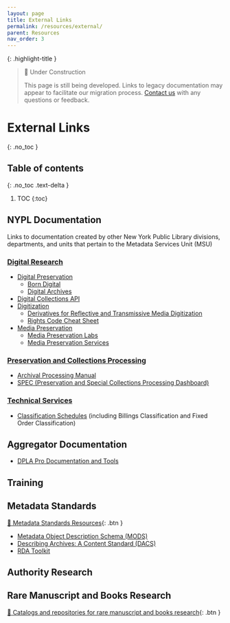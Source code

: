 ```yaml
---
layout: page
title: External Links
permalink: /resources/external/
parent: Resources
nav_order: 3
---
```


{: .highlight-title }
> 🚧 Under Construction
>
> This page is still being developed. Links to legacy documentation may appear to facilitate our migration process. [Contact us](/metadata-documentation/contact/) with any questions or feedback.

# External Links
{: .no_toc }

## Table of contents
{: .no_toc .text-delta }

1. TOC
{:toc}

## NYPL Documentation
Links to documentation created by other New York Public Library divisions, departments, and units that pertain to the Metadata Services Unit (MSU)

### [Digital Research](https://lair.nypl.org/-/departments/library-sites-and-services/research-libraries/digital-research-division)
- [Digital Preservation](https://nypl.github.io/digpres/)
    - [Born Digital](https://nypl.github.io/born-digital-docs/)
    - [Digital Archives](https://nypl.github.io/digarch/)
- [Digital Collections API](https://api.repo.nypl.org/)
- [Digitization](https://confluence.nypl.org/display/DIG/Digitization)
    - [Derivatives for Reflective and Transmissive Media Digitization](https://confluence.nypl.org/display/DIG/Derivatives+for+Reflective+and+Transmissive+Media+Digitization)
    - [Rights Code Cheat Sheet](https://confluence.nypl.org/display/DIG/Rights+Codes+Cheat+Sheet)
- [Media Preservation](https://nypl.github.io/ami-preservation/)
    - [Media Preservation Labs](https://nypl.github.io/ami-preservation/pages/amiLabs/ami-labs.html)
    - [Media Preservation Services](https://nypl.github.io/ami-preservation/pages/mps/mps-about.html)

### [Preservation and Collections Processing](https://sites.google.com/nypl.org/specialcollections/home)
 - [Archival Processing Manual](https://sites.google.com/nypl.org/specialcollections/special-collections-processing/archival-processing/processing-manual)
- [SPEC (Preservation and Special Collections Processing Dashboard)](https://sites.google.com/nypl.org/specialcollections/spec)

### [Technical Services](https://sites.google.com/a/bookops.org/nypl-rl-tech-services/rl-technical-services)
- [Classification Schedules](https://sites.google.com/a/bookops.org/nypl-rl-tech-services/rl-technical-services/rl-classification-schedules) (including Billings Classification and Fixed Order Classification)

## Aggregator Documentation
* [DPLA Pro Documentation and Tools](https://pro.dp.la/hubs/documentation)

## Training

## Metadata Standards

[📄 Metadata Standards Resources](https://docs.google.com/document/d/1yS2UnkDJprdAdbgHUGoGSDWKoUgO2-REK3qRjhx85fY/edit){: .btn }

* [Metadata Object Description Schema (MODS)](https://www.loc.gov/standards/mods/)
* [Describing Archives: A Content Standard (DACS)](https://saa-ts-dacs.github.io/)
* [RDA Toolkit](https://access.rdatoolkit.org/)

## Authority Research

## Rare Manuscript and Books Research

[📄 Catalogs and repositories for rare manuscript and books research](https://docs.google.com/document/d/1PqU9uWoniJ6LCo9sF6e54RfaNxBMqdwLSmm4ToGBdwM/edit){: .btn }
